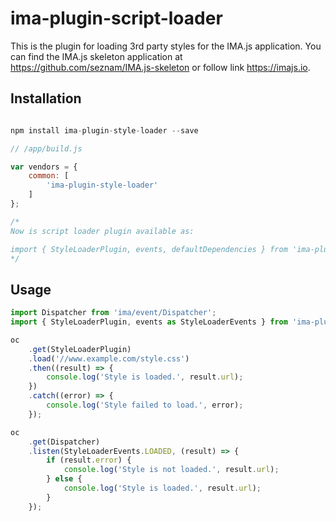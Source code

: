 # ima-plugin-script-loader

This is the plugin for loading 3rd party styles for the IMA.js application.
You can find the IMA.js skeleton application at <https://github.com/seznam/IMA.js-skeleton>
or follow link <https://imajs.io>.

## Installation

```javascript

npm install ima-plugin-style-loader --save

```

```javascript
// /app/build.js

var vendors = {
	common: [
		'ima-plugin-style-loader'
	]
};

/*
Now is script loader plugin available as:

import { StyleLoaderPlugin, events, defaultDependencies } from 'ima-plugin-style-loader';
*/

```

## Usage

```javascript
import Dispatcher from 'ima/event/Dispatcher';
import { StyleLoaderPlugin, events as StyleLoaderEvents } from 'ima-plugin-style-loader';

oc
	.get(StyleLoaderPlugin)
	.load('//www.example.com/style.css')
	.then((result) => {
		console.log('Style is loaded.', result.url);
	})
	.catch((error) => {
		console.log('Style failed to load.', error);
	});

oc
	.get(Dispatcher)
	.listen(StyleLoaderEvents.LOADED, (result) => {
		if (result.error) {
			console.log('Style is not loaded.', result.url);
		} else {
			console.log('Style is loaded.', result.url);
		}
	});

```
